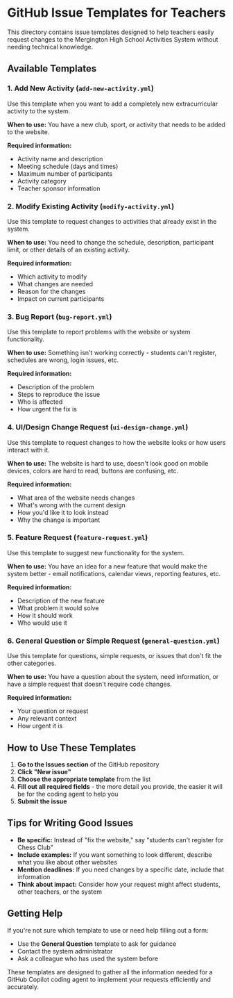 # GitHub Issue Templates for Teachers

This directory contains issue templates designed to help teachers easily request changes to the Mergington High School Activities System without needing technical knowledge.

## Available Templates

### 1. **Add New Activity** (`add-new-activity.yml`)
Use this template when you want to add a completely new extracurricular activity to the system.

**When to use:** You have a new club, sport, or activity that needs to be added to the website.

**Required information:**
- Activity name and description
- Meeting schedule (days and times)
- Maximum number of participants
- Activity category
- Teacher sponsor information

### 2. **Modify Existing Activity** (`modify-activity.yml`)
Use this template to request changes to activities that already exist in the system.

**When to use:** You need to change the schedule, description, participant limit, or other details of an existing activity.

**Required information:**
- Which activity to modify
- What changes are needed
- Reason for the changes
- Impact on current participants

### 3. **Bug Report** (`bug-report.yml`)
Use this template to report problems with the website or system functionality.

**When to use:** Something isn't working correctly - students can't register, schedules are wrong, login issues, etc.

**Required information:**
- Description of the problem
- Steps to reproduce the issue
- Who is affected
- How urgent the fix is

### 4. **UI/Design Change Request** (`ui-design-change.yml`)
Use this template to request changes to how the website looks or how users interact with it.

**When to use:** The website is hard to use, doesn't look good on mobile devices, colors are hard to read, buttons are confusing, etc.

**Required information:**
- What area of the website needs changes
- What's wrong with the current design
- How you'd like it to look instead
- Why the change is important

### 5. **Feature Request** (`feature-request.yml`)
Use this template to suggest new functionality for the system.

**When to use:** You have an idea for a new feature that would make the system better - email notifications, calendar views, reporting features, etc.

**Required information:**
- Description of the new feature
- What problem it would solve
- How it should work
- Who would use it

### 6. **General Question or Simple Request** (`general-question.yml`)
Use this template for questions, simple requests, or issues that don't fit the other categories.

**When to use:** You have a question about the system, need information, or have a simple request that doesn't require code changes.

**Required information:**
- Your question or request
- Any relevant context
- How urgent it is

## How to Use These Templates

1. **Go to the Issues section** of the GitHub repository
2. **Click "New issue"**
3. **Choose the appropriate template** from the list
4. **Fill out all required fields** - the more detail you provide, the easier it will be for the coding agent to help you
5. **Submit the issue**

## Tips for Writing Good Issues

- **Be specific:** Instead of "fix the website," say "students can't register for Chess Club"
- **Include examples:** If you want something to look different, describe what you like about other websites
- **Mention deadlines:** If you need changes by a specific date, include that information
- **Think about impact:** Consider how your request might affect students, other teachers, or the system

## Getting Help

If you're not sure which template to use or need help filling out a form:
- Use the **General Question** template to ask for guidance
- Contact the system administrator
- Ask a colleague who has used the system before

These templates are designed to gather all the information needed for a GitHub Copilot coding agent to implement your requests efficiently and accurately.